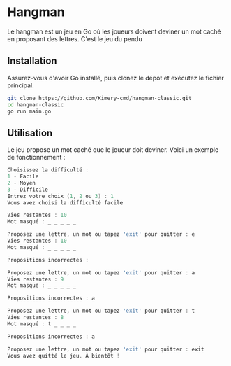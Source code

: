 # Hangman

Le hangman est un jeu en Go où les joueurs doivent deviner un mot caché en proposant des lettres.
C'est le jeu du pendu

## Installation

Assurez-vous d'avoir Go installé, puis clonez le dépôt et exécutez le fichier principal.


```bash
git clone https://github.com/Kimery-cmd/hangman-classic.git
cd hangman-classic
go run main.go
```

## Utilisation

Le jeu propose un mot caché que le joueur doit deviner. Voici un exemple de fonctionnement :

```go
Choisissez la difficulté :
1 - Facile
2 - Moyen
3 - Difficile
Entrez votre choix (1, 2 ou 3) : 1
Vous avez choisi la difficulté facile

Vies restantes : 10
Mot masqué : _ _ _ _ _

Proposez une lettre, un mot ou tapez 'exit' pour quitter : e
Vies restantes : 10
Mot masqué : _ _ _ _ _

Propositions incorrectes : 

Proposez une lettre, un mot ou tapez 'exit' pour quitter : a
Vies restantes : 9
Mot masqué : _ _ _ _ _

Propositions incorrectes : a

Proposez une lettre, un mot ou tapez 'exit' pour quitter : t
Vies restantes : 8
Mot masqué : t _ _ _ _

Propositions incorrectes : a

Proposez une lettre, un mot ou tapez 'exit' pour quitter : exit
Vous avez quitté le jeu. À bientôt !
```

